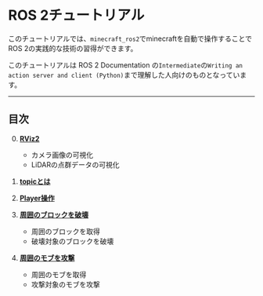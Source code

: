 # ROS 2チュートリアル
このチュートリアルでは、`minecraft_ros2`でminecraftを自動で操作することでROS 2の実践的な技術の習得ができます。

このチュートリアルは ROS 2 Documentation の`Intermediate`の`Writing an action server and client (Python)`まで理解した人向けのものとなっています。

---

## 目次
0. **[RViz2](/jp/tutorial/00_rviz2)**
    - カメラ画像の可視化
    - LiDARの点群データの可視化

1. **[topicとは](/jp/tutorial/01_topic)**

2. **[Player操作](/jp/tutorial/02_control_player)**

3. **[周囲のブロックを破壊](/jp/tutorial/03_break_block)**
    - 周囲のブロックを取得
    - 破壊対象のブロックを破壊

4. **[周囲のモブを攻撃](/jp/tutorial/04_attack_mod)**
    - 周囲のモブを取得
    - 攻撃対象のモブを攻撃
